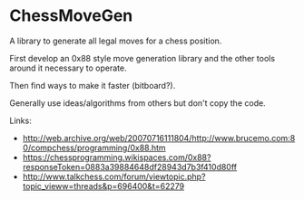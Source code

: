 # ChessMoveGen
A library to generate all legal moves for a chess position.

First develop an 0x88 style move generation library and the other tools around it necessary 
to operate.

Then find ways to make it faster (bitboard?).

Generally use ideas/algorithms from others but don't copy the code.

Links:
* <http://web.archive.org/web/20070716111804/http://www.brucemo.com:80/compchess/programming/0x88.htm>
* <https://chessprogramming.wikispaces.com/0x88?responseToken=0883a39884648df28943d7b3f410d80ff>
* <http://www.talkchess.com/forum/viewtopic.php?topic_vieww=threads&p=696400&t=62279>